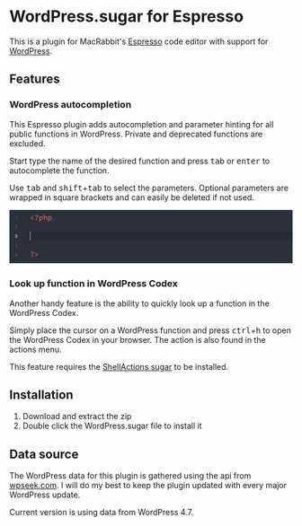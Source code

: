 # WordPress.sugar for Espresso
This is a plugin for MacRabbit's [Espresso](http://macrabbit.com/espresso/) code editor with support for [WordPress](http://wordpress.org/).

## Features

### WordPress autocompletion
This Espresso plugin adds autocompletion and parameter hinting for all public functions in WordPress. Private and deprecated functions are excluded.

Start type the name of the desired function and press <kbd>tab</kbd> or <kbd>enter</kbd> to autocomplete the function.

Use <kbd>tab</kbd> and <kbd>shift</kbd>+<kbd>tab</kbd> to select the parameters. Optional parameters are wrapped in square brackets and can easily be deleted if not used.

![Demo](demo.gif)

### Look up function in WordPress Codex
Another handy feature is the ability to quickly look up a function in the WordPress Codex.

Simply place the cursor on a WordPress function and press <kbd>ctrl</kbd>+<kbd>h</kbd> to open the WordPress Codex in your browser. The action is also found in the actions menu.

This feature requires the [ShellActions sugar](https://github.com/onecrayon/ShellActions-sugar) to be installed.

## Installation
1. Download and extract the zip
2. Double click the WordPress.sugar file to install it

## Data source
The WordPress data for this plugin is gathered using the api from [wpseek.com](http://wpseek.com/). I will do my best to keep the plugin updated with every major WordPress update.

Current version is using data from WordPress 4.7.
